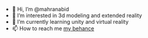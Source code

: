 - 👋 Hi, I’m @mahranabid
- 👀 I’m interested in 3d modeling and extended reality
- 🌱 I’m currently learning unity and virtual reality
- 📫 How to reach me [my behance](https://www.behance.net/AbidMahran)

<!---
mahranabid/mahranabid is a ✨ special ✨ repository because its `README.md` (this file) appears on your GitHub profile.
You can click the Preview link to take a look at your changes.
--->
